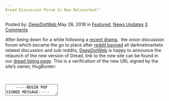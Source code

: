 ```yaml
---
Dread Discussion Forum Is Now Relaunched!"
---
```

<article class="post-listing post-25863 post type-post status-publish format-standard has-post-thumbnail hentry 
 tag-discussion tag-dread tag-forum tag-relaunched">
<div class="post-inner">
<span>Posted by: <a href="https://www.deepdotweb.com/author/admin/" title="">DeepDotWeb </a></span>
<span>May 28, 2018</span>
<span>in <a href="https://www.deepdotweb.com/category/deepdot-news/" rel="category tag">Featured</a>, <a href="https://www.deepdotweb.com/category/news-updates/" rel="category tag">News Updates</a></span>
<span><a href="https://www.deepdotweb.com/2018/05/28/dread-discussion-forum-is-now-relaunched/#comments">3 Comments</a></span>


<p>After being down for a while following a <a href="https://www.deepdotweb.com/2018/04/24/sorting-trough-the-dread-olympus-drama/">recent drama</a>,  the onion discussion forum which became the go to place after <a href="https://www.deepdotweb.com/2018/03/21/reddit-just-banned-r-darknetmarkets-biggest-darknet-subreddit/">reddit banned</a> all darknetmarkets related discussion and sub reddits, <a href="https://www.deepdotweb.com/">DeepDotWeb</a> is happy to announce the relaunch of the new version of Dread, link to the new site can be found in our <a href="https://www.deepdotweb.com/marketplace-directory/listing/dread/">dread listing page</a>. This is a verification of the new URL signed by the site&#8217;s owner, HugBunter:</p>
<div id="crayon-5b112276a4b47588730139" class="crayon-syntax crayon-theme-classic crayon-font-monaco crayon-os-pc print-yes notranslate" data-settings=" minimize scroll-mouseover" style=" margin-top: 12px; margin-bottom: 12px; font-size: 12px !important; line-height: 15px !important;">
<div class="crayon-toolbar" data-settings=" mouseover overlay hide delay" style="font-size: 12px !important;height: 18px !important; line-height: 18px !important;"><span class="crayon-title"></span>
<div class="crayon-tools" style="font-size: 12px !important;height: 18px !important; line-height: 18px !important;"><div class="crayon-button crayon-nums-button" title="Toggle Line Numbers"><div class="crayon-button-icon"></div></div><div class="crayon-button crayon-plain-button" title="Toggle Plain Code"><div class="crayon-button-icon"></div></div><div class="crayon-button crayon-wrap-button" title="Toggle Line Wrap"><div class="crayon-button-icon"></div></div><div class="crayon-button crayon-expand-button" title="Expand Code"><div class="crayon-button-icon"></div></div><div class="crayon-button crayon-copy-button" title="Copy"><div class="crayon-button-icon"></div></div><div class="crayon-button crayon-popup-button" title="Open Code In New Window"><div class="crayon-button-icon"></div></div></div></div>
<div class="crayon-info" style="min-height: 16.8px !important; line-height: 16.8px !important;"></div>
<div class="crayon-plain-wrap"><textarea wrap="soft" class="crayon-plain print-no" data-settings="dblclick" readonly style="-moz-tab-size:4; -o-tab-size:4; -webkit-tab-size:4; tab-size:4; font-size: 12px !important; line-height: 15px !important;">
    -----BEGIN PGP SIGNED MESSAGE-----
    Hash: SHA512
    
    v2 Dread URL:
    http://dreadditevelidot.onion
    
    Signed by HugBunter - May 28th, 2018
    -----BEGIN PGP SIGNATURE-----
    
    iQIzBAEBCgAdFiEEYTOs4fS4fFHb8/6l6GEFEPmm6SIFAlsMe8AACgkQ6GEFEPmm
    6SJgsw//eQSN8PO60X10mGURtzMLZlkzo6j7wEX7lO9ADjR1cHKy+DL5hceeNfBp
    zs6+to+fY1ifZpmZYiVWtYb2w1YWsJjOOzkCQkRxJvu5pPken4iNlQlaoM7MQOqu
    Qf5yRTLbmtDKYP31b3q+2z6Mmjkk8JDZKVXFhgzS8ywobb4D3utjTE0v53BJVj2p
    mhTSKfZnO5DUlTZ+I7WYRqUfvEJwuSrsDu4c2nhAYsbFXRa/WUxF2CztNhgvGwhE
    Xb7V7L6u2WV1Y+WWiQmppJ7yGzob6CCiAt8JcYPbfKfzUGJqgvGG4Sfy2vRJuw2N
    CtcBzUci84YsILKIq4wJ5fDpRijdmk9LqVFhAOnikA4tordg8+BRDtnbtZ0gwMeZ
    5CDm5VugFKjrFZHcOMVcUcRQ7mTGHHL48YclESkh+gd7VF8v+dbApRIpmDFQWyJ/
    9Z/9mtenICWa5Pv6e7IHZertUSKmpIn36pffz9dwoZvCIr9N2Pvc40wWVMtO8qjU
    6ZsFzm/wf39aFaNOogd/Hk4Jzcg34yB7XZsCM1DZr6sJkZ5kQDE/OWmVwm0qfivN
    PaTlGMxjaidURBIQnn2ZOKgFmLxjNPz4/1nwh19FxhqBiFn3BJMk/x67uuq/Jz1F
    PCxEL5+FAjpKb4aU9ruTFrXKAcxOb0Aa6QMDECLPtfkwypYABxY=
    =unQ4
    -----END PGP SIGNATURE-----</textarea></div>
<div class="crayon-main" style="">
<table class="crayon-table">
<tr class="crayon-row">
<td class="crayon-nums " data-settings="show">
<div class="crayon-nums-content" style="font-size: 12px !important; line-height: 15px !important;"><div class="crayon-num" data-line="crayon-5b112276a4b47588730139-1">1</div><div class="crayon-num crayon-striped-num" data-line="crayon-5b112276a4b47588730139-2">2</div><div class="crayon-num" data-line="crayon-5b112276a4b47588730139-3">3</div><div class="crayon-num crayon-striped-num" data-line="crayon-5b112276a4b47588730139-4">4</div><div class="crayon-num" data-line="crayon-5b112276a4b47588730139-5">5</div><div class="crayon-num crayon-striped-num" data-line="crayon-5b112276a4b47588730139-6">6</div><div class="crayon-num" data-line="crayon-5b112276a4b47588730139-7">7</div><div class="crayon-num crayon-striped-num" data-line="crayon-5b112276a4b47588730139-8">8</div><div class="crayon-num" data-line="crayon-5b112276a4b47588730139-9">9</div><div class="crayon-num crayon-striped-num" data-line="crayon-5b112276a4b47588730139-10">10</div><div class="crayon-num" data-line="crayon-5b112276a4b47588730139-11">11</div><div class="crayon-num crayon-striped-num" data-line="crayon-5b112276a4b47588730139-12">12</div><div class="crayon-num" data-line="crayon-5b112276a4b47588730139-13">13</div><div class="crayon-num crayon-striped-num" data-line="crayon-5b112276a4b47588730139-14">14</div><div class="crayon-num" data-line="crayon-5b112276a4b47588730139-15">15</div><div class="crayon-num crayon-striped-num" data-line="crayon-5b112276a4b47588730139-16">16</div><div class="crayon-num" data-line="crayon-5b112276a4b47588730139-17">17</div><div class="crayon-num crayon-striped-num" data-line="crayon-5b112276a4b47588730139-18">18</div><div class="crayon-num" data-line="crayon-5b112276a4b47588730139-19">19</div><div class="crayon-num crayon-striped-num" data-line="crayon-5b112276a4b47588730139-20">20</div><div class="crayon-num" data-line="crayon-5b112276a4b47588730139-21">21</div><div class="crayon-num crayon-striped-num" data-line="crayon-5b112276a4b47588730139-22">22</div><div class="crayon-num" data-line="crayon-5b112276a4b47588730139-23">23</div></div>
</td>
<td class="crayon-code"><div class="crayon-pre" style="font-size: 12px !important; line-height: 15px !important; -moz-tab-size:4; -o-tab-size:4; -webkit-tab-size:4; tab-size:4;"><div class="crayon-line" id="crayon-5b112276a4b47588730139-1"><span class="crayon-o">--</span><span class="crayon-o">--</span><span class="crayon-o">-</span><span class="crayon-e">BEGIN </span><span class="crayon-e">PGP </span><span class="crayon-t">SIGNED</span><span class="crayon-h"> </span><span class="crayon-v">MESSAGE</span><span class="crayon-o">--</span><span class="crayon-o">--</span><span class="crayon-o">-</span></div><div class="crayon-line crayon-striped-line" id="crayon-5b112276a4b47588730139-2"><span class="crayon-v">Hash</span><span class="crayon-o">:</span><span class="crayon-h"> </span><span class="crayon-e">SHA512</span></div><div class="crayon-line" id="crayon-5b112276a4b47588730139-3">&nbsp;</div><div class="crayon-line crayon-striped-line" id="crayon-5b112276a4b47588730139-4"><span class="crayon-e">v2 </span><span class="crayon-e">Dread </span><span class="crayon-v">URL</span><span class="crayon-o">:</span></div><div class="crayon-line" id="crayon-5b112276a4b47588730139-5"><span class="crayon-v">http</span><span class="crayon-o">:</span><span class="crayon-c">//dreadditevelidot.onion</span></div><div class="crayon-line crayon-striped-line" id="crayon-5b112276a4b47588730139-6">&nbsp;</div><div class="crayon-line" id="crayon-5b112276a4b47588730139-7"><span class="crayon-t">Signed</span><span class="crayon-h"> </span><span class="crayon-e">by </span><span class="crayon-v">HugBunter</span><span class="crayon-h"> </span><span class="crayon-o">-</span><span class="crayon-h"> </span><span class="crayon-i">May</span><span class="crayon-h"> </span><span class="crayon-cn">28th</span><span class="crayon-sy">,</span><span class="crayon-h"> </span><span class="crayon-cn">2018</span></div><div class="crayon-line crayon-striped-line" id="crayon-5b112276a4b47588730139-8"><span class="crayon-o">--</span><span class="crayon-o">--</span><span class="crayon-o">-</span><span class="crayon-e">BEGIN </span><span class="crayon-e">PGP </span><span class="crayon-v">SIGNATURE</span><span class="crayon-o">--</span><span class="crayon-o">--</span><span class="crayon-o">-</span></div><div class="crayon-line" id="crayon-5b112276a4b47588730139-9">&nbsp;</div><div class="crayon-line crayon-striped-line" id="crayon-5b112276a4b47588730139-10"><span class="crayon-v">iQIzBAEBCgAdFiEEYTOs4fS4fFHb8</span><span class="crayon-o">/</span><span class="crayon-cn">6l6GEFEPmm6SIFAlsMe8AACgkQ6GEFEPmm</span></div><div class="crayon-line" id="crayon-5b112276a4b47588730139-11"><span class="crayon-cn">6SJgsw</span><span class="crayon-c">//eQSN8PO60X10mGURtzMLZlkzo6j7wEX7lO9ADjR1cHKy+DL5hceeNfBp</span></div><div class="crayon-line crayon-striped-line" id="crayon-5b112276a4b47588730139-12"><span class="crayon-v">zs6</span><span class="crayon-o">+</span><span class="crayon-st">to</span><span class="crayon-o">+</span><span class="crayon-e">fY1ifZpmZYiVWtYb2w1YWsJjOOzkCQkRxJvu5pPken4iNlQlaoM7MQOqu</span></div><div class="crayon-line" id="crayon-5b112276a4b47588730139-13"><span class="crayon-v">Qf5yRTLbmtDKYP31b3q</span><span class="crayon-o">+</span><span class="crayon-cn">2z6Mmjkk8JDZKVXFhgzS8ywobb4D3utjTE0v53BJVj2p</span></div><div class="crayon-line crayon-striped-line" id="crayon-5b112276a4b47588730139-14"><span class="crayon-v">mhTSKfZnO5DUlTZ</span><span class="crayon-o">+</span><span class="crayon-v">I7WYRqUfvEJwuSrsDu4c2nhAYsbFXRa</span><span class="crayon-o">/</span><span class="crayon-e">WUxF2CztNhgvGwhE</span></div><div class="crayon-line" id="crayon-5b112276a4b47588730139-15"><span class="crayon-v">Xb7V7L6u2WV1Y</span><span class="crayon-o">+</span><span class="crayon-e">WWiQmppJ7yGzob6CCiAt8JcYPbfKfzUGJqgvGG4Sfy2vRJuw2N</span></div><div class="crayon-line crayon-striped-line" id="crayon-5b112276a4b47588730139-16"><span class="crayon-v">CtcBzUci84YsILKIq4wJ5fDpRijdmk9LqVFhAOnikA4tordg8</span><span class="crayon-o">+</span><span class="crayon-i">BRDtnbtZ0gwMeZ</span></div><div class="crayon-line" id="crayon-5b112276a4b47588730139-17"><span class="crayon-cn">5CDm5VugFKjrFZHcOMVcUcRQ7mTGHHL48YclESkh</span><span class="crayon-o">+</span><span class="crayon-v">gd7VF8v</span><span class="crayon-o">+</span><span class="crayon-v">dbApRIpmDFQWyJ</span><span class="crayon-o">/</span></div><div class="crayon-line crayon-striped-line" id="crayon-5b112276a4b47588730139-18"><span class="crayon-cn">9Z</span><span class="crayon-o">/</span><span class="crayon-cn">9mtenICWa5Pv6e7IHZertUSKmpIn36pffz9dwoZvCIr9N2Pvc40wWVMtO8qjU</span></div><div class="crayon-line" id="crayon-5b112276a4b47588730139-19"><span class="crayon-cn">6ZsFzm</span><span class="crayon-o">/</span><span class="crayon-v">wf39aFaNOogd</span><span class="crayon-o">/</span><span class="crayon-v">Hk4Jzcg34yB7XZsCM1DZr6sJkZ5kQDE</span><span class="crayon-o">/</span><span class="crayon-e">OWmVwm0qfivN</span></div><div class="crayon-line crayon-striped-line" id="crayon-5b112276a4b47588730139-20"><span class="crayon-v">PaTlGMxjaidURBIQnn2ZOKgFmLxjNPz4</span><span class="crayon-o">/</span><span class="crayon-cn">1nwh19FxhqBiFn3BJMk</span><span class="crayon-o">/</span><span class="crayon-v">x67uuq</span><span class="crayon-o">/</span><span class="crayon-e">Jz1F</span></div><div class="crayon-line" id="crayon-5b112276a4b47588730139-21"><span class="crayon-v">PCxEL5</span><span class="crayon-o">+</span><span class="crayon-v">FAjpKb4aU9ruTFrXKAcxOb0Aa6QMDECLPtfkwypYABxY</span><span class="crayon-o">=</span></div><div class="crayon-line crayon-striped-line" id="crayon-5b112276a4b47588730139-22"><span class="crayon-o">=</span><span class="crayon-v">unQ4</span></div><div class="crayon-line" id="crayon-5b112276a4b47588730139-23"><span class="crayon-o">--</span><span class="crayon-o">--</span><span class="crayon-o">-</span><span class="crayon-st">END</span><span class="crayon-h"> </span><span class="crayon-e">PGP </span><span class="crayon-v">SIGNATURE</span><span class="crayon-o">--</span><span class="crayon-o">--</span><span class="crayon-o">-</span></div></div></td>
</tr>
</table>
</div>
</div>
    
<p>
    This is the official relaunch announcment taken from here (http://dreadditevelidot.onion/post/328eea1e084cca134090):</p>
<blockquote><p><em>We&#8217;re back and better than ever! Over the past month since the situation which lead to the decision of taking Dread down, I have been working hard to completely redevelop the platform, to provide a much stronger and usable system to provide communities and discussion boards for all. Following the initial launch in February, the platform significantly grew and the concepts behind it were molded by the idea of a more open community space, offering a home to users I had never even considered before.</em></p>
<p><em>I would like to formally apologize for the down time experienced, I know it left everyone a little scattered after coming together at Dread. This situation is partly my fault, although I did try to ease the situation, I feel there is more I could have done at the time, or just handled it better. There has been a lot of misinformation spread regarding the situation too, I will not be discussing it any further however as it is now in the past and I hope everyone can move on from it. I&#8217;d just like to be able to offer this free service as a community hub and if you choose not to use it, that is your right to having your own opinion on things. That isn&#8217;t to say you can still come here spouting all sorts of conspiracies, which leads me to talking about the <a href="http://dreadditevelidot.onion/page/rules/" target="_blank" rel="noopener">site-wide rules</a>. They have been altered to make some sub categories of the rules a little more clear and to also outline the rule against on-site trade. We do not and have never allowed direct deals of any sort, involving monetary transactions at Dread, keep this elsewhere to hidden service ecommerce sites etc. I have had to draw a line regarding FUD (fear, uncertainty, doubt) posts after what I left to run for much too long before the down time. If you want to post anything that may be considered slander towards me or any services that I offer, go ahead, as long as you provide some sort of proof to back you up. Anything that doesn&#8217;t have evidence should be taken with a grain of salt as there is currently a lot of baffling misinformation spreading, to which I can back myself up on every time. This has been seen as a direct attack on my service by someone who is potentially building something similar, already running a similar site or just has a vendetta against me. This also goes for misinformation regarding other sites and services too, not just my own. The nature of hidden services is that everyone becomes really paranoid, just take a step back and if there is no information, do not believe it immediately, this world is full of people out for themselves only and they&#8217;ll do anything to bring others down for their own gain.</em></p>
<p><em>Anyway, onto the juicy stuff. What&#8217;s new?</em></p>
<ul>
<li><em>Completely rebuilt User Interface, I&#8217;m sure you have noticed</em></li>
<li><em>System is running on 95% new code, completely rewritten for speed and flexibility</em></li>
<li><em>All previous bugs should be fixed considering the functionality will have been rewritten. That&#8217;s not to say there aren&#8217;t new bugs, please report them!</em></li>
<li><em>Post/comment sorting &#8211; Hot, New, Top (24h)</em></li>
<li><em>Improved advertising module (More updates to come)</em></li>
<li><em>More ad space scattered around the site</em></li>
<li><em>Save posts</em></li>
<li><em>Multi-level and collapsible threaded comments</em></li>
<li><em>Added <a href="http://dreadditevelidot.onion/d/all">/d/all</a></em></li>
<li><em>Amended the suggested subdreads</em></li>
<li><em>No auto-subscription to suggested subdreads, you may now freely subscribe/unsubscribe from any sub</em></li>
<li><em>Fully responsive for mobile devices (You&#8217;ve been warned of the issues of using a mobile device to access hidden services, but you still won&#8217;t listen, so the site is now usable at least)</em></li>
<li><em>Private/Invite only subdreads</em></li>
<li><em>User flair</em></li>
<li><em>Quote BBCode added</em></li>
<li><em>Improved search including comments</em></li>
<li><em>User profiles now include comments</em></li>
<li><em>Block users</em></li>
<li><em>Subdread wiki pages</em></li>
<li><em>Theme options for subdreads has been improved (Banner image, icon image and 6 new theme colors)</em></li>
<li><em>Subdread user ban expiry dates</em></li>
<li><em>PGP Key parsing has been fixed, should be no issues adding your public key now. I have cleared old keys from accounts.</em></li>
<li><em>PGP 2-FA (Two-factor authentication)</em></li>
<li><em>Mnemonic key for use in resetting your password, this will be issues to all new and old accounts upon login.</em></li>
<li><em>Enforced password change as a precaution, strength of password encryption has been increased also.</em></li>
<li><em>AutoModerator functionality has been added for subs, you can now setup word censoring and enforce your rules a little easier with simple regex-like entries. This will be expanded on over the next updates.</em></li>
<li><em>Subdread creation no longer requires an approval key, there are now specific requirements that slightly differ per account.</em></li>
<li><em>Canary page added, which will be updated with a PGP signature from me EVERY Monday.</em></li>
</ul>
<p><em>If you have purchased a hidden service shop, it is live on a test server ready for you to configure, drop me a PM!</em></p>
<p><em>I&#8217;ve worked extremely hard on this once again, it&#8217;s the biggest and most exciting project I&#8217;ve ever worked on and I hope it provides as a great free service to you all. Please don&#8217;t abuse my generosity with this, I have put every minute of my free time into this for the last 4 months. It&#8217;s a shame I had to abandon the great onion address I had (RIP), however I believe this new one was fate to come across and may be even better, is it memorable enough? I have not rebranded to &#8220;dreaddit&#8221; either, nor do I want the site referred to as that, it was by complete luck that the address had that when searching for &#8220;dread&#8221; as the prefix.</em></p>
<p><em>Please provide feedback in the comments! </em></p></blockquote>
<p>We hope that dread will continue to grow and will be used as a place for fruitful discussion.</p>
</div>
<a href="https://www.deepdotweb.com/tag/discussion/" rel="tag">discussion</a> <a href="https://www.deepdotweb.com/tag/dread/" rel="tag">dread</a> <a href="https://www.deepdotweb.com/tag/forum/" rel="tag">forum</a> <a href="https://www.deepdotweb.com/tag/relaunched/" rel="tag">relaunched</a></span> <span style="display:none" class="updated">2018-05-28